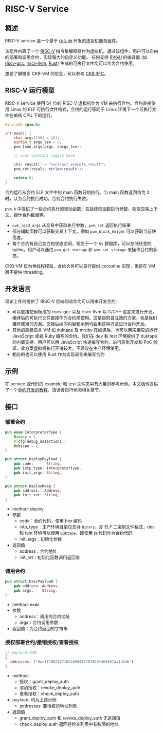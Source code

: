 # RISC-V Service

## 概述

RISC-V service 是一个基于 [`CKB-VM`](https://github.com/nervosnetwork/ckb-vm) 开发的虚拟机服务组件。

该组件内置了一个 [RISC-V](https://riscv.org/) 指令集解释器作为虚拟机。通过该组件，用户可以自由的部署和调用合约，实现强大的自定义功能。
任何支持 [RV64I]((https://riscv.org/specifications/)) 的编译器 (如 [riscv-gcc](https://github.com/riscv/riscv-gcc), [riscv-llvm](https://github.com/lowRISC/riscv-llvm), [Rust](https://github.com/rust-embedded/wg/issues/218)) 生成的可执行文件均可以作为合约使用。

想要了解跟多 CKB-VM 的信息，可以参考 [CKB RFC](https://github.com/nervosnetwork/rfcs/blob/master/rfcs/0003-ckb-vm/0003-ckb-vm.zh.md)。

## RISC-V 运行模型

RISC-V service 使用 64 位的 RISC-V 虚拟机作为 VM 来执行合约。合约直接使用 Linux 的 ELF 可执行文件格式，合约的运行等同于 Linux 环境下一个可执行文件在单核 CPU 下的运行。

```c
#include <pvm.h>

int main() {
    char args[100] = {0};
    uint64_t args_len = 0;
    pvm_load_args(args, &args_len);

    // your contract logics here

    char result[] = "contract_execute_result";
    pvm_ret(result, strlen(result));

	return 0;
}
```

合约运行从合约 ELF 文件中的 main 函数开始执行。当 main 函数返回值为 0 时，认为合约执行成功，否则合约执行失败。

`pvm.h` 中提供了一些合约执行的辅助函数，包括获取函数执行参数、获取交易上下文、操作合约数据等。
- `pvm_load_args` 从交易中获取执行参数，`pvm_ret` 返回执行结果
- 部分辅助函数可以获取交易上下文。例如 `pvm_block_height` 可以获取当前块高度。
- 每个合约有自己独立的状态空间，相当于一个 kv 数据库，可以存储任意的 bytes。用户可以通过 `pvm_get_storage` 和 `pvm_set_storage` 来操作合约的状态。

CKB-VM 仅为单线程模型，合约文件可以自行提供 coroutine 实现，但是在 VM 层不提供 threading。

## 开发语言

理论上任何提供了 RISC-V 后端的语言均可以用来开发合约:

- 可以直接使用标准的 riscv-gcc 以及 riscv-llvm 以 C/C++ 语言来进行开发，编译后的可执行文件直接作为合约来使用。这是目前最成熟的方案，也是我们推荐使用的方案。文档后续的内容和示例均会用这种方法进行合约开发。
- 其他的高级语言 VM 如 duktape 及 mruby 在编译后，也可以用来相应的运行 JavaScript 或者 Ruby 编写的合约。我们在 dev 和 test 环境提供了 duktape 的内置支持，用户可以用 JavaScript 快速编写合约，进行原型开发和 PoC 验证。此方案虚拟机执行开销较大，不建议在生产环境使用。
- 相应的也可以使用 Rust 作为实现语言来编写合约

## 示例

在 service 源代码的 example 和 test 文件夹中有大量的参考示例。本文档也提供了一个[合约开发的教程](./contract_demo)，请读者自行参阅相关章节。

## 接口

### 部署合约

```rust
pub enum InterpreterType {
    Binary = 1,
    #[cfg(debug_assertions)]
    Duktape = 2,
}

pub struct DeployPayload {
    pub code:      String,
    pub intp_type: InterpreterType,
    pub init_args: String,
}

pub struct DeployResp {
    pub address:  Address,
    pub init_ret: String,
}
```

- method: deploy
- 参数
  - code：合约代码，使用 hex 编码
  - intp_type：生产环境目前仅支持 `Binary`，即 ELF 二进制文件格式，dev 和 test 环境可以使用 `Duktape`，即使用 js 代码作为合约代码
  - init_args：初始化参数
- 返回值
  - address：合约地址
  - init_ret：初始化函数调用返回值

### 调用合约

```rust
pub struct ExecPayload {
    pub address: Address,
    pub args:    String,
}
```

- method: exec
- 参数
  - address：调用的合约地址
  - args：合约调用参数
- 返回值：为合约返回的字符串

### 授权部署合约/撤销授权/查看授权


```javascript
// payload 示例
{
  addresses: ["0xcff1002107105460941f797828f468667aa1a2db"]
}
```

- method:
  - 授权：grant_deploy_auth
  - 取消授权：revoke_deploy_auth
  - 查看授权：check_deploy_auth
- payload: 均为上述示例
  - addresses: 要授权的地址列表
- 返回值
  - grant_deploy_auth 和 revoke_deploy_auth 无返回值
  - check_deploy_auth 返回待检查列表中有权限的地址